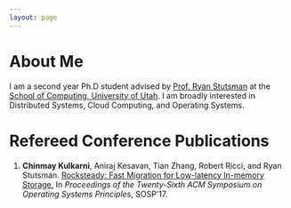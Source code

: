 ```yaml
---
layout: page
---
```


# About Me

I am a second year Ph.D student advised by [Prof. Ryan Stutsman](http://rstutsman.github.io/) at
the [School of Computing, University of Utah](http://www.cs.utah.edu/). I am broadly interested in
Distributed Systems, Cloud Computing, and Operating Systems.

# Refereed Conference Publications

1. **Chinmay Kulkarni**, Aniraj Kesavan, Tian Zhang, Robert Ricci, and Ryan Stutsman.
   [Rocksteady: Fast Migration for Low-latency In-memory Storage.](https://dl.acm.org/authorize?N659115)
   In *Proceedings of the Twenty-Sixth ACM Symposium on Operating Systems Principles*, SOSP'17.

